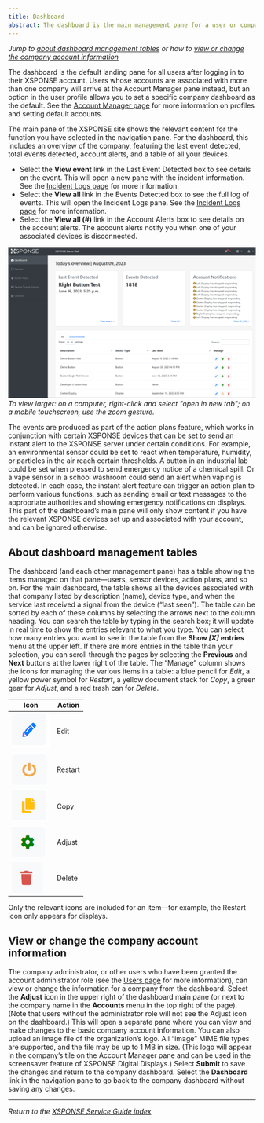 ```yaml
---
title: Dashboard
abstract: The dashboard is the main management pane for a user or company, providing access to all the features and devices available to them. All service management panes in the XSPONSE site offer a standard interface, as described in this section. Selecting a company on the Account Manager pane will take you to the company dashboard pane, showing you a summary of that organization.
---
```

*Jump to [about dashboard management tables](dashboard.md#about-dashboard-management-tables) or how to [view or change the company account information](dashboard.md#view-or-change-the-company-account-information)*

The dashboard is the default landing pane for all users after logging in to their XSPONSE account. Users whose accounts are associated with more than one company will arrive at the Account Manager pane instead, but an option in the user profile allows you to set a specific company dashboard as the default. See the [Account Manager page](account-manager.md) for more information on profiles and setting default accounts.

The main pane of the XSPONSE site shows the relevant content for the function you have selected in the navigation pane. For the dashboard, this includes an overview of the company, featuring the last event detected, total events detected, account alerts, and a table of all your devices.
-	Select the **View event** link in the Last Event Detected box to see details on the event. This will open a new pane with the incident information. See the [Incident Logs page](incident-logs.md) for more information.
-	Select the **View all** link in the Events Detected box to see the full log of events. This will open the Incident Logs pane. See the [Incident Logs page](incident-logs.md) for more information.
-	Select the **View all \(\#\)** link in the Account Alerts box to see details on the account alerts. The account alerts notify you when one of your associated devices is disconnected.

![dashboard pane](dashboard.png)
_To view larger: on a computer, right-click and select "open in new tab"; on a mobile touchscreen, use the zoom gesture._

The events are produced as part of the action plans feature, which works in conjunction with certain XSPONSE devices that can be set to send an instant alert to the XSPONSE server under certain conditions. For example, an environmental sensor could be set to react when temperature, humidity, or particles in the air reach certain thresholds. A button in an industrial lab could be set when pressed to send emergency notice of a chemical spill. Or a vape sensor in a school washroom could send an alert when vaping is detected. In each case, the instant alert feature can trigger an action plan to perform various functions, such as sending email or text messages to the appropriate authorities and showing emergency notifications on displays. This part of the dashboard’s main pane will only show content if you have the relevant XSPONSE devices set up and associated with your account, and can be ignored otherwise.

## About dashboard management tables
The dashboard (and each other management pane) has a table showing the items managed on that pane—users, sensor devices, action plans, and so on. For the main dashboard, the table shows all the devices associated with that company listed by description (name), device type, and when the service last received a signal from the device (“last seen”). The table can be sorted by each of these columns by selecting the arrows next to the column heading. You can search the table by typing in the search box; it will update in real time to show the entries relevant to what you type. You can select how many entries you want to see in the table from the **Show _[X]_ entries** menu at the upper left. If there are more entries in the table than your selection, you can scroll through the pages by selecting the **Previous** and **Next** buttons at the lower right of the table. The “Manage” column shows the icons for managing the various items in a table: a blue pencil for _Edit_, a yellow power symbol for _Restart_, a yellow document stack for _Copy_, a green gear for _Adjust_, and a red trash can for _Delete_.

| Icon | Action |
| --- | --- |
| ![edit icon](edit.png) | Edit |
| ![restart icon](restart.png) | Restart |
| ![copy icon](copy.png) | Copy |
| ![adjust icon](adjust.png) | Adjust |
| ![delete icon](delete.png) | Delete |

Only the relevant icons are included for an item—for example, the Restart icon only appears for displays.

## View or change the company account information
The company administrator, or other users who have been granted the account administrator role (see the [Users page](users-management.md) for more information), can view or change the information for a company from the dashboard. Select the **Adjust** icon in the upper right of the dashboard main pane (or next to the company name in the **Accounts** menu in the top right of the page). (Note that users without the administrator role will not see the Adjust icon on the dashboard.) This will open a separate pane where you can view and make changes to the basic company account information. You can also upload an image file of the organization’s logo. All “image” MIME file types are supported, and the file may be up to 1 MB in size. (This logo will appear in the company’s tile on the Account Manager pane and can be used in the screensaver feature of XSPONSE Digital Displays.) Select **Submit** to save the changes and return to the company dashboard. Select the **Dashboard** link in the navigation pane to go back to the company dashboard without saving any changes.

___
*Return to the [XSPONSE Service Guide index](index.md)*
